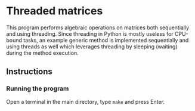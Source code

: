 # Threaded matrices
This program performs algebraic operations on matrices both sequentially and using threading. Since threading in Python is mostly useless for CPU-bound tasks, an example generic method is implemented sequentially and using threads as well which leverages threading by sleeping (waiting) during the method execution.

## Instructions
### Running the program
Open a terminal in the main directory, type `make` and press Enter.
